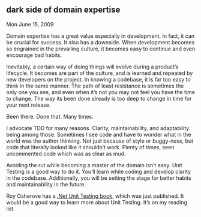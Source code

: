 
dark side of domain expertise
-----------------------------

Mon June 15, 2009

Domain expertise has a great value especially in development. In fact,
it can be crucial for success. It also has a downside. When development
becomes so engrained in the prevailing culture, it becomes easy to
continue and even encourage bad habits.

Inevitably, a certain way of doing things will evolve during a product’s
lifecycle. It becomes are part of the culture, and is learned and
repeated by new developers on the project. In knowing a codebase, it is
far too easy to think in the same manner. The path of least resistance
is sometimes the only one you see, and even when it’s not you may not
feel you have the time to change. The way its been done already is too
deep to change in time for your next release.

Been there. Done that. Many times.

I advocate TDD for many reasons. Clarity, maintainability, and
adaptability being among those. Sometimes I see code and have to wonder
what in the world was the author thinking. Not just because of style or
buggy-ness, but code that literally looked like it shouldn’t work.
Plenty of times, seen uncommented code which was as clear as mud.

Avoiding the rut while becoming a master of the domain isn’t easy. Unit
Testing is a good way to do it. You’ll learn while coding and develop
clarity in the codebase. Additionally, you will be setting the stage for
better habits and maintainability in the future.

Roy Osherove has a [.Net Unit Testing
book](http://manning.com/osherove/), which was just published. It would
be a good way to learn more about Unit Testing. It’s on my reading list.
